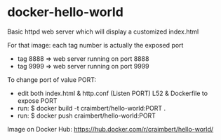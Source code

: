 # docker-hello-world
Basic httpd web server which will display a customized index.html

For that image: each tag number is actually the exposed port
- tag 8888 => web server running on port 8888
- tag 9999 => web server running on port 9999

To change port of value PORT:
- edit both index.html & http.conf (Listen PORT) L52 & Dockerfile to expose PORT
- run: $ docker build -t craimbert/hello-world:PORT .
- run: $ docker push craimbert/hello-world:PORT

Image on Docker Hub: https://hub.docker.com/r/craimbert/hello-world/
